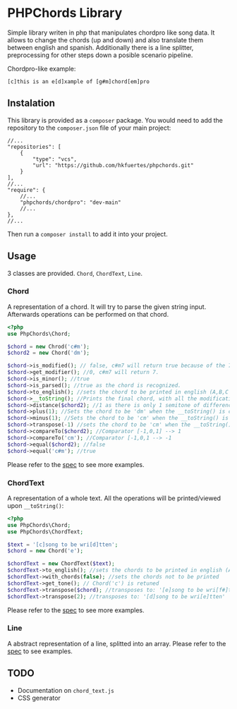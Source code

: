 # PHPChords Library
Simple library writen in php that manipulates chordpro like song data. It allows to change the chords (up and down) and also translate them between english and spanish. Additionally there is a line splitter, preprocessing for other steps down a posible scenario pipeline.

Chordpro-like example:
```
[c]this is an e[d]xample of [g#m]chord[em]pro
```

## Instalation
This library is provided as a `composer` package. You would need to add the repository to the `composer.json` file of your main project:
```jsonc
//...
"repositories": [
    {
        "type": "vcs",
        "url": "https://github.com/hkfuertes/phpchords.git"
    }
],
//...
"require": {
    //...
    "phpchords/chordpro": "dev-main"
    //...
},
//...
```
Then run a `composer install` to add it into your project.

## Usage
3 classes are provided. `Chord`, `ChordText`, `Line`.
### Chord
A representation of a chord. It will try to parse the given string input. Afterwards operations can be performed on that chord.
```php
<?php
use PhpChords\Chord;

$chord = new Chrod('c#m');
$chord2 = new Chord('dm');

$chord->is_modified(); // false, c#m7 will return true because of the 7.
$chord->get_modifier(); //0, c#m7 will return 7.
$chord->is_minor(); //true
$chord->is_parsed(); //true as the chord is recognized.
$chord->to_english(); //sets the chord to be printed in english (A,B,C rather than LA, SI, DO)
$chord->__toString(); //Prints the final chord, with all the modifications (english?, and posible ups and downs)
$chord->distance($chord2); //1 as there is only 1 semitone of difference. Distance can be negative.
$chord->plus(1); //Sets the chord to be 'dm' when the __toString() is called.
$chord->minus(1); //Sets the chord to be 'cm' when the __toString() is called.
$chord->transpose(-1) //sets the chord to be 'cm' when the __toString() is called.
$chord->compareTo($chord2); //Comparator [-1,0,1] --> 1
$chord->compareTo('cm'); //Comparator [-1,0,1 --> -1
$chord->equal($chord2); //false
$chord->equal('c#m'); //true
```
Please refer to the [spec](spec/Chordpro/ChordSpec.php) to see more examples.
### ChordText
A representation of a whole text. All the operations will be printed/viewed upon `__toString()`:
```php
<?php
use PhpChords\Chord;
use PhpChords\ChordText;

$text = '[c]song to be wri[d]tten';
$chord = new Chord('e');

$chordText = new ChordText($text);
$chordText->to_english(); //sets the chords to be printed in english (A,B,C rather than LA, SI, DO)
$chordText->with_chords(false); //sets the chords not to be printed
$chordText->get_tone(); // Chord('c') is retuned
$chordText->transpose($chord); //transposes to: '[e]song to be wri[f#]tten'
$chordText->transpose(2); //transposes to: '[d]song to be wri[e]tten'
```
Please refer to the [spec](spec/Chordpro/ChordTextSpec.php) to see more examples.
### Line
A abstract representation of a line, splitted into an array. Please refer to the [spec](spec/Chordpro/LineSpec.php) to see examples.

## TODO
- Documentation on `chord_text.js`
- CSS generator
